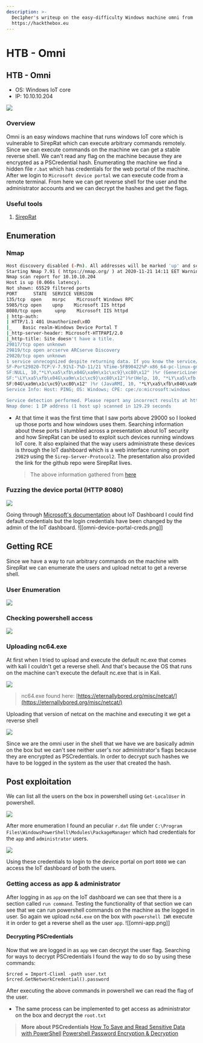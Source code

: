 ```yaml
---
description: >-
  Dec1pher's writeup on the easy-difficulty Windows machine omni from
  https://hackthebox.eu
---
```


# HTB - Omni

## HTB - Omni

* OS: Windows IoT core
* IP: 10.10.10.204

![](../../.gitbook/assets/omni.jpg)

### Overview

Omni is an easy windows machine that runs windows IoT core which is vulnerable to SirepRat which can execute arbitrary commands remotely. Since we can execute commands on the machine we can get a stable reverse shell. We can't read any flag on the machine because they are encrypted as a PSCredential hash. Enumerating the machine we find a hidden file `r.bat` which has credentials for the web portal of the machine. After we login to `Microsoft device portal` we can execute code from a remote terminal. From here we can get reverse shell for the user and the administrator accounts and we can decrypt the hashes and get the flags.

### Useful tools

1. [SirepRat](https://github.com/SafeBreach-Labs/SirepRAT)

## Enumeration

### Nmap

```bash
Host discovery disabled (-Pn). All addresses will be marked 'up' and scan times will be slower.
Starting Nmap 7.91 ( https://nmap.org/ ) at 2020-11-21 14:11 EET Warning: 10.10.10.204 giving up on port because retransmission cap hit (0).
Nmap scan report for 10.10.10.204
Host is up (0.066s latency).
Not shown: 65529 filtered ports
PORT      STATE  SERVICE VERSION
135/tcp  open    msrpc    Microsoft Windows RPC
5985/tcp open    upnp    Microsoft IIS httpd
8080/tcp open     upnp    Microsoft IIS httpd
| http-auth:
| HTTP/1.1 401 Unauthorized\x0D
|_    Basic realm-Windows Device Portal T
|_http-server-header: Microsoft-HTTPAPI/2.0
|_http-title: Site doesn't have a title.
29817/tcp open unknown
29819/tcp open arcserve ARCserve Discovery
29820/tcp open unknown
1 service unrecognized despite returning data. If you know the service/version, please submit the following fingerprint at https://nmap.org/cgi-bin/submit.cgi?new-service : 
SF-Port29820-TCP:V-7.91%I-7%D-11/21 %Time-5FB90422%P-x86_64-pc-linux-gnu%r( 
SF:NULL, 10,"*LY\xa5\xfb\x04G\xa9m\x1c\xc9}\xc80\x12" )%r (GenericLines,10,
SF:"\LY\xa5\xfb\x04G\xa9m\x1c\xc9}\xc80\x12")%r(Help, 10, "*LY\xa5\xfb'\x 
SF:04G\xa9m\x1c\xc9}\xc80\x12" )%r (JavaRMI, 10, "*LY\xa5\xfb\x046\xa9m\x1c\SF:xc9}\xc80\x12");
Service Info: Host: PING; OS: Windows; CPE: cpe:/o:microsoft:windows

Service detection performed. Please report any incorrect results at https://nmap.org/submit/. 
Nmap done: 1 IP address (1 host up) scanned in 129.29 seconds
```

* At that time it was the first time that I saw ports above 29000 so I looked up those ports and how windows uses them. Searching information about these ports I stumbled across a presentation about IoT security and how SirepRat can be used to exploit such devices running windows IoT core. It also explained that the way users administrate these devices is through the IoT dashboard which is a web interface running on port `29829` using the `Sirep-Server-Protocol2`. The presentation also provided the link for the github repo were SirepRat lives.

  > The above information gathered from [here](https://www.woprsummit.org/slides-archive/SirepRAT_RCEasSYSTEMonWindowsIoTCore-WOPRSummit.pdf)

### Fuzzing the device portal \(HTTP 8080\)

![](../../.gitbook/assets/omni-device-portal.png)

Going through [Microsoft's documentation](https://docs.microsoft.com/en-us/windows/iot-core/manage-your-device/deviceportal) about IoT Dashboard I could find default credentials but the login credentials have been changed by the admin of the IoT dashboard. !\[\[omni-device-portal-creds.png\]\]

## Getting RCE

Since we have a way to run arbitrary commands on the machine with SirepRat we can enumerate the users and upload netcat to get a reverse shell.

### User Enumeration

![](../../.gitbook/assets/omni-user-enum.png)

### Checking powershell access

![](../../.gitbook/assets/omni-powershell-accees.png)

### Uploading nc64.exe

At first when I tried to upload and execute the default nc.exe that comes with kali I couldn't get a reverse shell. And that's because the OS that runs on the machine can't execute the default nc.exe that is in Kali. 

![](../../.gitbook/assets/omni-architecture.png)

> nc64.exe found here: [https://eternallybored.org/misc/netcat/](https://eternallybored.org/misc/netcat/)

Uploading that version of netcat on the machine and executing it we get a reverse shell 

![](../../.gitbook/assets/omni-rce.png)

Since we are the omni user in the shell that we have we are basically admin on the box but we can't see neither user's nor administrator's flags because they are encrypted as PSCredentials. In order to decrypt such hashes we have to be logged in the system as the user that created the hash.

## Post exploitation

We can list all the users on the box in powershell using `Get-LocalUser` in powershell. 

![](../../.gitbook/assets/omni-local-users.png)

After more enumeration I found an peculiar `r.dat` file under `C:\Program Files\WindowsPowerShell\Modules\PackageManager` which had credentials for the `app` and `administrator` users. 

![](../../.gitbook/assets/omni-creds.png)

Using these credentials to login to the device portal on port `8080` we can access the IoT dashboard of both the users.

### Getting access as app & administrator

After logging in as `app` on the IoT dashboard we can see that there is a section called `run command`. Testing the functionality of that section we can see that we can run powershell commands on the machine as the logged in user. So again we upload `nc64.exe` on the box with `powershell IWR` execute it in order to get a reverse shell as the user `app`. !\[\[omni-app.png\]\]

#### Decrypting PSCredentials

Now that we are logged in as `app` we can decrypt the user flag. Searching for ways to decrypt PSCredentials I found the way to do so by using these commands:

```text
$rcred = Import-Clixml -path user.txt  
$rcred.GetNetworkCredential().password
```

After executing the above commands in powershell we can read the flag of the user.

* The same process can be implemented  to get access as administrator on the box and decrypt the `root.txt` 

> **More about PSCredentials** 
> [How To Save and Read Sensitive Data with PowerShell](https://mcpmag.com/articles/2017/07/20/save-and-read-sensitive-data-with-powershell.aspx)
> [Powershell Password Encryption & Decryption](https://www.travisgan.com/2015/06/powershell-password-encryption.html)

